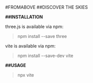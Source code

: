 #FROMABOVE
##DISCOVER THE SKIES

**##INSTALLATION**

three.js is available via npm:

> npm install --save three


vite is available via npm:

> npm install --save-dev vite


**##USAGE**

>npx vite








